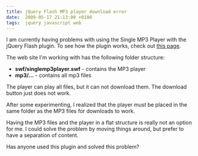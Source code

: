 ```yaml
---
title: jQuery Flash MP3 player download error
date:  2009-05-17 21:13:00 +0100
tags:  jquery javascript web
---
```


I am currently having problems with using the Single MP3 Player with the jQuery
Flash plugin. To see how the plugin works, check out [this page](http://jquery.lukelutman.com/plugins/flash/example-mp3.html).

The web site I'm working with has the following folder structure:

* **swf/singlemp3player.swf** - contains the MP3 player
* **mp3/...** - contains all mp3 files

The player can play all files, but it can not download them. The download button
just does not work.

After some experimenting, I realized that the player must be placed in the same
folder as the MP3 files for downloads to work.

Having the MP3 files and the player in a flat structure is really not an option
for me. I could solve the problem by moving things around, but prefer to have a
separation of content.

Has anyone used this plugin and solved this problem?